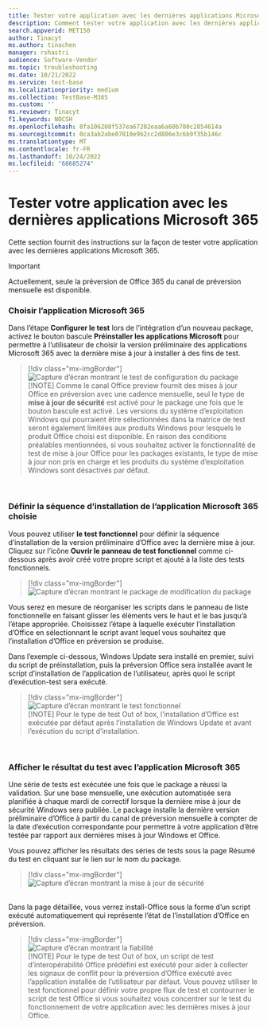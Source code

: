 ```yaml
---
title: Tester votre application avec les dernières applications Microsoft 365
description: Comment tester votre application avec les dernières applications Microsoft 365
search.appverid: MET150
author: Tinacyt
ms.author: tinachen
manager: rshastri
audience: Software-Vendor
ms.topic: troubleshooting
ms.date: 10/21/2022
ms.service: test-base
ms.localizationpriority: medium
ms.collection: TestBase-M365
ms.custom: ''
ms.reviewer: Tinacyt
f1.keywords: NOCSH
ms.openlocfilehash: 8fa106208f537ea67202eaa6a60b700c2854614a
ms.sourcegitcommit: 0ca3ab2abe07810e9b2cc2d806e3c6b9f35b146c
ms.translationtype: MT
ms.contentlocale: fr-FR
ms.lasthandoff: 10/24/2022
ms.locfileid: "68685274"
---
```

# <a name="test-your-application-with-latest-microsoft-365-apps"></a>Tester votre application avec les dernières applications Microsoft 365


Cette section fournit des instructions sur la façon de tester votre application avec les dernières applications Microsoft 365.

> [!IMPORTANT]
> Actuellement, seule la préversion de Office 365 du canal de préversion mensuelle est disponible.


### <a name="choose-the-microsoft-365-application"></a>Choisir l’application Microsoft 365 

Dans l’étape **Configurer le test** lors de l’intégration d’un nouveau package, activez le bouton bascule **Préinstaller les applications Microsoft** pour permettre à l’utilisateur de choisir la version préliminaire des applications Microsoft 365 avec la dernière mise à jour à installer à des fins de test.

 > [!div class="mx-imgBorder"]  
 > ![Capture d’écran montrant le test de configuration du package](Media/testwithm365app01.png)  
 > [!NOTE] 
 > Comme le canal Office preview fournit des mises à jour Office en préversion avec une cadence mensuelle, seul le type de **mise à jour de sécurité** est activé pour le package une fois que le bouton bascule est activé. Les versions du système d’exploitation Windows qui pourraient être sélectionnées dans la matrice de test seront également limitées aux produits Windows pour lesquels le produit Office choisi est disponible. En raison des conditions préalables mentionnées, si vous souhaitez activer la fonctionnalité de test de mise à jour Office pour les packages existants, le type de mise à jour non pris en charge et les produits du système d’exploitation Windows sont désactivés par défaut.

&nbsp;  
### <a name="define-the-install-sequence-for-the-chosen-microsoft-365-application"></a>Définir la séquence d’installation de l’application Microsoft 365 choisie 

Vous pouvez utiliser **le test fonctionnel** pour définir la séquence d’installation de la version préliminaire d’Office avec la dernière mise à jour. Cliquez sur l’icône **Ouvrir le panneau de test fonctionnel** comme ci-dessous après avoir créé votre propre script et ajouté à la liste des tests fonctionnels.

 > [!div class="mx-imgBorder"]  
 > ![Capture d’écran montrant le package de modification du package](Media/testwithm365app02.png)

Vous serez en mesure de réorganiser les scripts dans le panneau de liste fonctionnelle en faisant glisser les éléments vers le haut et le bas jusqu’à l’étape appropriée. Choisissez l’étape à laquelle exécuter l’installation d’Office en sélectionnant le script avant lequel vous souhaitez que l’installation d’Office en préversion se produise.  

Dans l’exemple ci-dessous, Windows Update sera installé en premier, suivi du script de préinstallation, puis la préversion Office sera installée avant le script d’installation de l’application de l’utilisateur, après quoi le script d’exécution-test sera exécuté.

 > [!div class="mx-imgBorder"]  
 > ![Capture d’écran montrant le test fonctionnel](Media/testwithm365app03.png)  
 > [!NOTE]
 > Pour le type de test Out of box, l’installation d’Office est exécutée par défaut après l’installation de Windows Update et avant l’exécution du script d’installation.

&nbsp;  
### <a name="view-the-test-result-with-microsoft-365-application"></a>Afficher le résultat du test avec l’application Microsoft 365  

Une série de tests est exécutée une fois que le package a réussi la validation. Sur une base mensuelle, une exécution automatisée sera planifiée à chaque mardi de correctif lorsque la dernière mise à jour de sécurité Windows sera publiée. Le package installe la dernière version préliminaire d’Office à partir du canal de préversion mensuelle à compter de la date d’exécution correspondante pour permettre à votre application d’être testée par rapport aux dernières mises à jour Windows et Office.

Vous pouvez afficher les résultats des séries de tests sous la page Résumé du test en cliquant sur le lien sur le nom du package.

 > [!div class="mx-imgBorder"]  
 > ![Capture d’écran montrant la mise à jour de sécurité](Media/testwithm365app04.png)

&nbsp;  
Dans la page détaillée, vous verrez install-Office sous la forme d’un script exécuté automatiquement qui représente l’état de l’installation d’Office en préversion.

 > [!div class="mx-imgBorder"]  
 > ![Capture d’écran montrant la fiabilité](Media/testwithm365app05.png)  
 > [!NOTE]
 > Pour le type de test Out of box, un script de test d’interopérabilité Office prédéfini est exécuté pour aider à collecter les signaux de conflit pour la préversion d’Office exécuté avec l’application installée de l’utilisateur par défaut. Vous pouvez utiliser le test fonctionnel pour définir votre propre flux de test et contourner le script de test Office si vous souhaitez vous concentrer sur le test du fonctionnement de votre application avec les dernières mises à jour Office.
